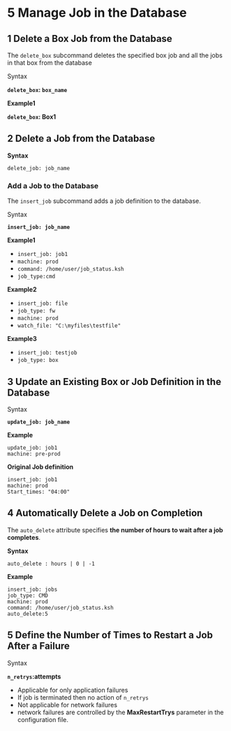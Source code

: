 
# **5 Manage Job in the Database** 

## **1 Delete a Box Job from the Database** 

The `delete_box` subcommand deletes the specified box job and all the jobs in that box from the database 


Syntax 

**`delete_box`: `box_name`**

**Example1**


**`delete_box`: Box1**


## **2 Delete a Job from the Database** 

**Syntax** 

`delete_job: job_name` 


### **Add a Job to the Database** 

The `insert_job` subcommand adds a job definition to the database. 

Syntax 

**`insert_job: job_name`** 

**Example1**


* `insert_job: job1` 
* `machine: prod` 
* `command: /home/user/job_status.ksh` 
* `job_type:cmd` 


**Example2** 

* `insert_job: file` 
* `job_type: fw` 
* `machine: prod` 
* `watch_file: "C:\myfiles\testfile"`


**Example3** 

* `insert_job: testjob`
* `job_type: box `



## **3 Update an Existing Box or Job Definition in the Database** 

Syntax 

**`update_job: job_name`**


**Example** 


```
update_job: job1 
machine: pre-prod 
```


**Original Job definition** 


```
insert_job: job1 
machine: prod 
Start_times: "04:00"
```

## **4 Automatically Delete a Job on Completion** 

The `auto_delete` attribute specifies **the number of hours to wait after a job completes**. 

**Syntax** 

`auto_delete : hours | 0 | -1`

**Example** 

```
insert_job: jobs 
job_type: CMD 
machine: prod 
command: /home/user/job_status.ksh 
auto_delete:5 
```

## **5 Define the Number of Times to Restart a Job After a Failure**

Syntax 

**`n_retrys`:attempts**


* Applicable for only application failures 
* If job is terminated then no action of `n_retrys` 
* Not applicable for network failures 
* network failures are controlled by the **MaxRestartTrys** parameter in the configuration file.


 



